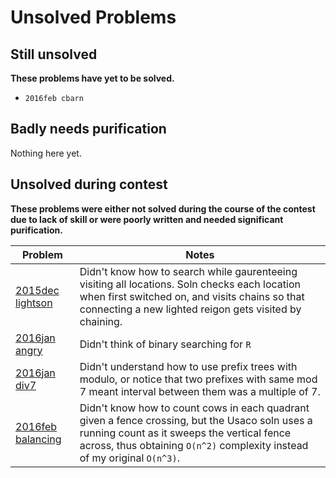 # Unsolved Problems

## Still unsolved

**These problems have yet to be solved.**

- `2016feb cbarn`

## Badly needs purification

Nothing here yet.

## Unsolved during contest

**These problems were either not solved during the course of the contest due to lack of skill or were poorly written and needed significant purification.**

| Problem | Notes |
|----|----|
[2015dec lightson](./2015dec/xlightson/xmain_lightson.cpp) | Didn't know how to search while gaurenteeing visiting all locations. Soln checks each location when first switched on, and visits chains so that connecting a new lighted reigon gets visited by chaining.
[2016jan angry](./2016jan/xangry/xnew_angry.cpp) | Didn't think of binary searching for `R`
[2016jan div7](./2016jan/xdiv7/xmain_div7.cpp) | Didn't understand how to use prefix trees with modulo, or notice that two prefixes with same mod 7 meant interval between them was a multiple of 7.
[2016feb balancing](./2016feb/xbalancing/xnew_balancing.cpp) | Didn't know how to count cows in each quadrant given a fence crossing, but the Usaco soln uses a running count as it sweeps the vertical fence across, thus obtaining `O(n^2)` complexity instead of my original `O(n^3)`.
